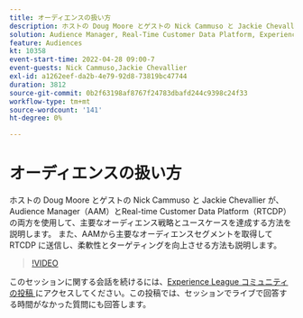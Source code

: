 ```yaml
---
title: オーディエンスの扱い方
description: ホストの Doug Moore とゲストの Nick Cammuso と Jackie Chevallier が、Audience Manager（AAM）とReal-time Customer Data Platformの両方の使用方法を説明します（説明は 60 ～ 160 文字にする必要があります）。
solution: Audience Manager, Real-Time Customer Data Platform, Experience Platform
feature: Audiences
kt: 10358
event-start-time: 2022-04-28 09:00-7
event-guests: Nick Cammuso,Jackie Chevallier
exl-id: a1262eef-da2b-4e79-92d8-73819bc47744
duration: 3812
source-git-commit: 0b2f63198af8767f24783dbafd244c9398c24f33
workflow-type: tm+mt
source-wordcount: '141'
ht-degree: 0%

---
```


# オーディエンスの扱い方

ホストの Doug Moore とゲストの Nick Cammuso と Jackie Chevallier が、Audience Manager（AAM）とReal-time Customer Data Platform（RTCDP）の両方を使用して、主要なオーディエンス戦略とユースケースを達成する方法を説明します。 また、AAMから主要なオーディエンスセグメントを取得して RTCDP に送信し、柔軟性とターゲティングを向上させる方法も説明します。

>[!VIDEO](https://video.tv.adobe.com/v/342611/?quality=12&learn=on)

このセッションに関する会話を続けるには、[Experience League コミュニティの投稿 ](https://experienceleaguecommunities.adobe.com/t5/adobe-audience-manager/experience-league-live-post-session-discussion-how-do-i-handle/m-p/450340#M419) にアクセスしてください。この投稿では、セッションでライブで回答する時間がなかった質問にも回答します。

